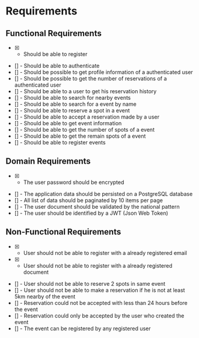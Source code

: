 # Requirements

## Functional Requirements
- [x] - Should be able to register
- [] - Should be able to authenticate
- [] - Should be possible to get profile information of a authenticated user
- [] - Should be possible to get the number of reservations of a authenticated user
- [] - Should be able to a user to get his reservation history
- [] - Should be able to search for nearby events 
- [] - Should be able to search for a event by name
- [] - Should be able to reserve a spot in a event
- [] - Should be able to accept a reservation made by a user
- [] - Should be able to get event information
- [] - Should be able to get the number of spots of a event
- [] - Should be able to get the remain spots of a event
- [] - Should be able to register events

## Domain Requirements
- [x] - The user password should be encrypted
- [] - The application data should be persisted on a PostgreSQL database
- [] - All list of data should be paginated by 10 items per page
- [] - The user document should be validated by the national pattern
- [] - The user should be identified by a JWT (Json Web Token)

## Non-Functional Requirements
- [x] - User should not be able to register with a already registered email
- [x] - User should not be able to register with a already registered document
- [] - User should not be able to reserve 2 spots in same event
- [] - User should not be able to make a reservation if he is not at least 5km nearby of the event
- [] - Reservation could not be accepted with less than 24 hours before the event
- [] - Reservation could only be accepted by the user who created the event
- [] - The event can be registered by any registered user
